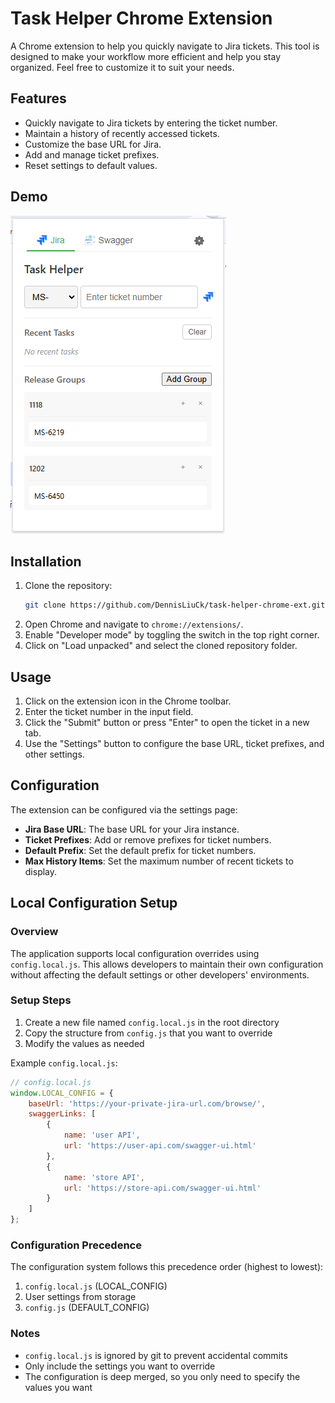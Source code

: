 # Task Helper Chrome Extension

A Chrome extension to help you quickly navigate to Jira tickets. This tool is designed to make your workflow more efficient and help you stay organized. Feel free to customize it to suit your needs.

## Features

- Quickly navigate to Jira tickets by entering the ticket number.
- Maintain a history of recently accessed tickets.
- Customize the base URL for Jira.
- Add and manage ticket prefixes.
- Reset settings to default values.

## Demo

![Task Helper Extension](screenshot/s1.png)

## Installation

1. Clone the repository:
    ```sh
    git clone https://github.com/DennisLiuCk/task-helper-chrome-ext.git
    ```
2. Open Chrome and navigate to `chrome://extensions/`.
3. Enable "Developer mode" by toggling the switch in the top right corner.
4. Click on "Load unpacked" and select the cloned repository folder.

## Usage

1. Click on the extension icon in the Chrome toolbar.
2. Enter the ticket number in the input field.
3. Click the "Submit" button or press "Enter" to open the ticket in a new tab.
4. Use the "Settings" button to configure the base URL, ticket prefixes, and other settings.

## Configuration

The extension can be configured via the settings page:

- **Jira Base URL**: The base URL for your Jira instance.
- **Ticket Prefixes**: Add or remove prefixes for ticket numbers.
- **Default Prefix**: Set the default prefix for ticket numbers.
- **Max History Items**: Set the maximum number of recent tickets to display.

## Local Configuration Setup

### Overview
The application supports local configuration overrides using `config.local.js`. This allows developers to maintain their own configuration without affecting the default settings or other developers' environments.

### Setup Steps

1. Create a new file named `config.local.js` in the root directory
2. Copy the structure from `config.js` that you want to override
3. Modify the values as needed

Example `config.local.js`:

```javascript
// config.local.js
window.LOCAL_CONFIG = {
    baseUrl: 'https://your-private-jira-url.com/browse/',
    swaggerLinks: [
        {
            name: 'user API',
            url: 'https://user-api.com/swagger-ui.html'
        },
        {
            name: 'store API',
            url: 'https://store-api.com/swagger-ui.html'
        }
    ]
};
```

### Configuration Precedence
The configuration system follows this precedence order (highest to lowest):
1. `config.local.js` (LOCAL_CONFIG)
2. User settings from storage
3. `config.js` (DEFAULT_CONFIG)

### Notes
- `config.local.js` is ignored by git to prevent accidental commits
- Only include the settings you want to override
- The configuration is deep merged, so you only need to specify the values you want